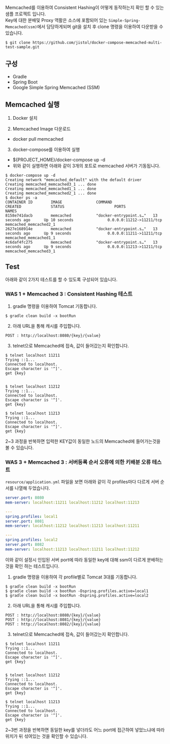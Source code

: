 Memcached를 이용하여 Consistent Hashing이 어떻게 동작하는지 확인 할 수 있는 샘플 프로젝트 입니다.     
Key에 대한 분배및 Proxy 역활은 소스에 포함되어 있는 `Simple-Spring-Memcached(ssm)`에서 담당하게되며 git을 설치 후 clone 명령을 이용하여 다운받을 수 있습니다.       

```vim
$ git clone https://github.com/jistol/docker-compose-memcached-multi-test-sample.git    
```

## 구성 ##

- Gradle
- Spring Boot 
- Google Simple Spring Memcached (SSM)

## Memcached 실행 ##

1. Docker 설치    
    
2. Memcached Image 다운로드
- docker pull memcached    
     
3. docker-compose를 이용하여 실행    
- ${PROJECT_HOME}/docker-compose up -d       
- 위와 같이 실행하면 아래와 같이 3개의 포트로 memcached 서버가 기동됩니다.        

```vim
$ docker-compose up -d    
Creating network "memcached_default" with the default driver    
Creating memcached_memcached3_1 ... done    
Creating memcached_memcached1_1 ... done    
Creating memcached_memcached2_1 ... done    
$ docker ps -a    
CONTAINER ID        IMAGE               COMMAND                  CREATED             STATUS                      PORTS                      NAMES     
8158e741dacb        memcached           "docker-entrypoint.s…"   13 seconds ago      Up 10 seconds               0.0.0.0:11212->11211/tcp   memcached_memcached2_1    
2627e168914e        memcached           "docker-entrypoint.s…"   13 seconds ago      Up 9 seconds                0.0.0.0:11211->11211/tcp   memcached_memcached1_1    
4c6daf4fc275        memcached           "docker-entrypoint.s…"   13 seconds ago      Up 9 seconds                0.0.0.0:11213->11211/tcp   memcached_memcached3_1    
```

## Test ##

아래와 같이 2가지 테스트를 할 수 있도록 구성되어 있습니다.        

### WAS 1 + Memcached 3 : Consistent Hashing 테스트 ###    

1. gradle 명령을 이용하여 Tomcat 기동합니다.        

```vim
$ gradle clean build -x bootRun    
```

2. 아래 URL을 통해 캐시를 주입합니다.    

```text
POST : http://localhost:8080/{key}/{value}
```

3. telnet으로 Memcached에 접속, 값이 들어갔는지 확인합니다.   

```vim
$ telnet localhost 11211
Trying ::1...
Connected to localhost.
Escape character is '^]'.
get {key}


$ telnet localhost 11212
Trying ::1...
Connected to localhost.
Escape character is '^]'.
get {key}

$ telnet localhost 11213
Trying ::1...
Connected to localhost.
Escape character is '^]'.
get {key}
```

2~3 과정을 반복하면 입력한 KEY값이 동일한 노드의 Memcached에 들어가는것을 볼 수 있습니다.    

### WAS 3 + Memcached 3 : 서버등록 순서 오류에 의한 키배분 오류 테스트 ###  

`resource/application.yml` 파일을 보면 아래와 같이 각 profiles마다 다르게 서버 순서를 나열해 두었습니다.    

```yaml
server.port: 8080
mem-server: localhost:11211 localhost:11212 localhost:11213

---
spring.profiles: local1
server.port: 8081
mem-server: localhost:11212 localhost:11213 localhost:11211

---
spring.profiles: local2
server.port: 8082
mem-server: localhost:11213 localhost:11211 localhost:11212
```

이와 같이 설정시 인입된 서버 port에 따라 동일한 key에 대해 ssm이 다르게 분배하는 것을 확인 하는 테스트입니다.    
 
1. gradle 명령을 이용하여 각 profile별로 Tomcat 3대를 기동합니다.        

```vim
$ gradle clean build -x bootRun    
$ gradle clean build -x bootRun -Dspring.profiles.active=local1   
$ gradle clean build -x bootRun -Dspring.profiles.active=local2   
```

2. 아래 URL을 통해 캐시를 주입합니다.    

```text
POST : http://localhost:8080/{key}/{value}
POST : http://localhost:8081/{key}/{value}
POST : http://localhost:8082/{key}/{value}
```

3. telnet으로 Memcached에 접속, 값이 들어갔는지 확인합니다.   

```vim
$ telnet localhost 11211
Trying ::1...
Connected to localhost.
Escape character is '^]'.
get {key}


$ telnet localhost 11212
Trying ::1...
Connected to localhost.
Escape character is '^]'.
get {key}

$ telnet localhost 11213
Trying ::1...
Connected to localhost.
Escape character is '^]'.
get {key}
```

2~3번 과정을 반복하면 동일한 key를 넣더라도 어느 port에 접근하여 넣었느냐에 따라 위치가 뒤 섞여있는 것을 확인할 수 있습니다.    
